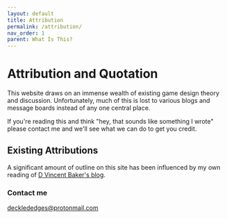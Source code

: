 ```yaml
---
layout: default
title: Attribution
permalink: /attribution/
nav_order: 1
parent: What Is This?
---
```

# Attribution and Quotation

This website draws on an immense wealth of existing game design theory and discussion. Unfortunately, much of this is lost to various blogs and message boards instead of any one central place.  

If you're reading this and think "hey, that sounds like something I wrote" please contact me and we'll see what we can do to get you credit.

## Existing Attributions

A significant amount of outline on this site has been influenced by my own reading of [D Vincent Baker's blog](http://lumpley.com/index.php).

### Contact me

[decklededges@protonmail.com](mailto:decklededges@protonmail.com)
